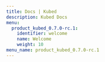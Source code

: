 ```yaml
---
title: Docs | Kubed
description: Kubed Docs
menu:
  product_kubed_0.7.0-rc.1:
    identifier: welcome
    name: Welcome
    weight: 10
menu_name: product_kubed_0.7.0-rc.1
---
```



